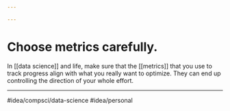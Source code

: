 ```yaml
---

---
```

# Choose metrics carefully. 
In [[data science]] and life, make sure that the [[metrics]] that you use to track progress align with what you really want to optimize. They can end up controlling the direction of your whole effort. 

---
#idea/compsci/data-science
#idea/personal 